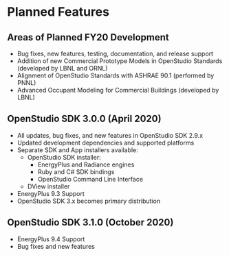 <h1>Planned Features</h1>

## Areas of Planned FY20 Development

- Bug fixes, new features, testing, documentation, and release support
- Addition of new Commercial Prototype Models in OpenStudio Standards (developed by LBNL and ORNL)
- Alignment of OpenStudio Standards with ASHRAE 90.1 (performed by PNNL)
- Advanced Occupant Modeling for Commercial Buildings (developed by LBNL)

## OpenStudio SDK 3.0.0 (April 2020)

- All updates, bug fixes, and new features in OpenStudio SDK 2.9.x
- Updated development dependencies and supported platforms
- Separate SDK and App installers available:
    - OpenStudio SDK installer:
        - EnergyPlus and Radiance engines
        - Ruby and C# SDK bindings
        - OpenStudio Command Line Interface
    - DView installer
- EnergyPlus 9.3 Support
- OpenStudio SDK 3.x becomes primary distribution

## OpenStudio SDK 3.1.0 (October 2020)

- EnergyPlus 9.4 Support
- Bug fixes and new features